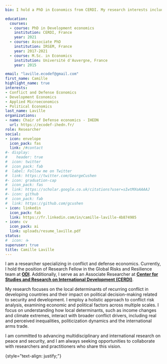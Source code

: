 ```yaml
---
bio: I hold a PhD in Economics from CERDI. My research interests include conflict economics, defense economics and development economics.

education:
  courses:
  - course: PhD in Development economics
    institution: CERDI, France
    year: 2021
  - course: Associate PhD
    institution: IRSEM, France
    year: 2017-2021
  - course: M.Sc. in Economics
    institution: Université d'Auvergne, France
    year: 2015

email: "laville.ecodef@gmail.com"
first_name: Camille
highlight_name: true
interests:
- Conflict and Defense Economics
- Development Economics
- Applied Microeconomics
- Political Economics
last_name: Laville
organizations:
- name: Chair of Defense economics - IHEDN
  url: https://ecodef-ihedn.fr/
role: Researcher
social:
- icon: envelope
  icon_pack: fas
  link: /#contact
#- display:
#    header: true
#  icon: twitter
#  icon_pack: fab
#  label: Follow me on Twitter
#  link: https://twitter.com/GeorgeCushen
#- icon: graduation-cap
#  icon_pack: fas
#  link: https://scholar.google.co.uk/citations?user=sIwtMXoAAAAJ
#- icon: github
#  icon_pack: fab
#  link: https://github.com/gcushen
- icon: linkedin
  icon_pack: fab
  link: https://fr.linkedin.com/in/camille-laville-4b874985
- icon: cv
  icon_pack: ai
  link: uploads/resume_laville.pdf
status:
#  icon: ☕️
superuser: true
title: Camille Laville
---
```


I am a researcher specializing in conflict and defense economics. Currently, I hold the position of Research Fellow in the Global Risks and Resilience team at [**ODI**](https://odi.org/en/about/our-work/global-risks-and-resilience/). Additionally, I serve as an Associate Researcher at [**Center for Studies and Research on International Development (CERDI)**](https://cerdi.uca.fr/). 

My research focuses on the local determinants of recurring conflict in developing countries and their impact on political decision-making related to security and development. I employ a holistic approach to conflict risk analysis, examining economic and political factors across multiple scales. I focus on understanding how local determinants, such as income changes and climate extremes, interact with broader conflict drivers, including real and perceived inequalities, politicization dynamics and the international arms trade. 

I am committed to advancing multidisciplinary and international research on peace and security, and I am always seeking opportunities to collaborate with researchers and practitioners who share this vision.

{style="text-align: justify;"}
